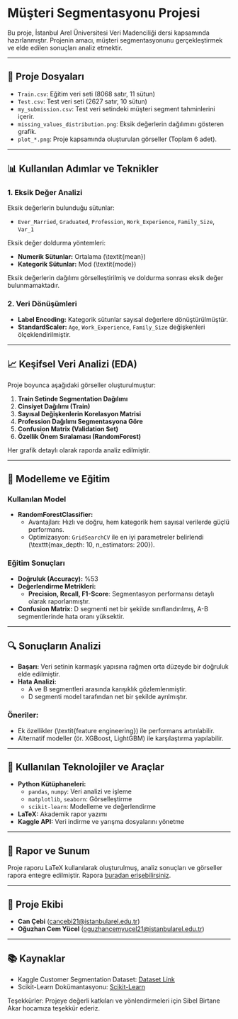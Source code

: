 # Müşteri Segmentasyonu Projesi

Bu proje, İstanbul Arel Üniversitesi Veri Madenciliği dersi kapsamında hazırlanmıştır. Projenin amacı, müşteri segmentasyonunu gerçekleştirmek ve elde edilen sonuçları analiz etmektir.

---

## 📁 Proje Dosyaları
- `Train.csv`: Eğitim veri seti (8068 satır, 11 sütun)
- `Test.csv`: Test veri seti (2627 satır, 10 sütun)
- `my_submission.csv`: Test veri setindeki müşteri segment tahminlerini içerir.
- `missing_values_distribution.png`: Eksik değerlerin dağılımını gösteren grafik.
- `plot_*.png`: Proje kapsamında oluşturulan görseller (Toplam 6 adet).

---

## 📊 Kullanılan Adımlar ve Teknikler

### 1. **Eksik Değer Analizi**
Eksik değerlerin bulunduğu sütunlar:
- `Ever_Married`, `Graduated`, `Profession`, `Work_Experience`, `Family_Size`, `Var_1`

Eksik değer doldurma yöntemleri:
- **Numerik Sütunlar:** Ortalama (\textit{mean})
- **Kategorik Sütunlar:** Mod (\textit{mode})

Eksik değerlerin dağılımı görselleştirilmiş ve doldurma sonrası eksik değer bulunmamaktadır.

### 2. **Veri Dönüşümleri**
- **Label Encoding:** Kategorik sütunlar sayısal değerlere dönüştürülmüştür.
- **StandardScaler:** `Age`, `Work_Experience`, `Family_Size` değişkenleri ölçeklendirilmiştir.

---

## 📈 Keşifsel Veri Analizi (EDA)
Proje boyunca aşağıdaki görseller oluşturulmuştur:
1. **Train Setinde Segmentation Dağılımı**
2. **Cinsiyet Dağılımı (Train)**
3. **Sayısal Değişkenlerin Korelasyon Matrisi**
4. **Profession Dağılımı Segmentasyona Göre**
5. **Confusion Matrix (Validation Set)**
6. **Özellik Önem Sıralaması (RandomForest)**

Her grafik detaylı olarak raporda analiz edilmiştir.

---

## 🤖 Modelleme ve Eğitim

### Kullanılan Model
- **RandomForestClassifier:** 
  - Avantajları: Hızlı ve doğru, hem kategorik hem sayısal verilerde güçlü performans.
  - Optimizasyon: `GridSearchCV` ile en iyi parametreler belirlendi (\texttt{max_depth: 10, n_estimators: 200}).

### Eğitim Sonuçları
- **Doğruluk (Accuracy):** %53
- **Değerlendirme Metrikleri:**
  - **Precision, Recall, F1-Score**: Segmentasyon performansı detaylı olarak raporlanmıştır.
- **Confusion Matrix:** D segmenti net bir şekilde sınıflandırılmış, A-B segmentlerinde hata oranı yüksektir.

---

## 🔍 Sonuçların Analizi
- **Başarı:** Veri setinin karmaşık yapısına rağmen orta düzeyde bir doğruluk elde edilmiştir.
- **Hata Analizi:** 
  - A ve B segmentleri arasında karışıklık gözlemlenmiştir.
  - D segmenti model tarafından net bir şekilde ayrılmıştır.

### Öneriler:
- Ek özellikler (\textit{feature engineering}) ile performans artırılabilir.
- Alternatif modeller (ör. XGBoost, LightGBM) ile karşılaştırma yapılabilir.

---

## 🚀 Kullanılan Teknolojiler ve Araçlar
- **Python Kütüphaneleri:**
  - `pandas`, `numpy`: Veri analizi ve işleme
  - `matplotlib`, `seaborn`: Görselleştirme
  - `scikit-learn`: Modelleme ve değerlendirme
- **LaTeX:** Akademik rapor yazımı
- **Kaggle API:** Veri indirme ve yarışma dosyalarını yönetme

---

## 📂 Rapor ve Sunum
Proje raporu LaTeX kullanılarak oluşturulmuş, analiz sonuçları ve görseller rapora entegre edilmiştir. 
Rapora [buradan erişebilirsiniz](https://github.com/SleevelessTime/customer-segmentation-web-app/blob/main/python/Veri_Madencili%C4%9Fi_Latex.pdf).

---

## 👥 Proje Ekibi
- **Can Çebi** (cancebi21@istanbularel.edu.tr)
- **Oğuzhan Cem Yücel** (oguzhancemyucel21@istanbularel.edu.tr)

---

## 📚 Kaynaklar
- Kaggle Customer Segmentation Dataset: [Dataset Link](https://www.kaggle.com/datasets/vetrirah/customer)
- Scikit-Learn Dokümantasyonu: [Scikit-Learn](https://scikit-learn.org/stable/)

Teşekkürler: Projeye değerli katkıları ve yönlendirmeleri için Sibel Birtane Akar hocamıza teşekkür ederiz.
